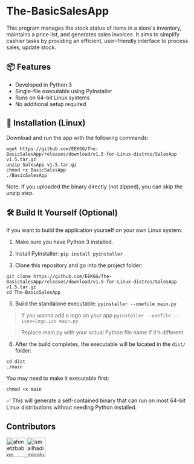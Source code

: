 # The-BasicSalesApp
This program manages the stock status of items in a store's inventory, maintains a price list, and generates sales invoices. It aims to simplify cashier tasks by providing an efficient, user-friendly interface to process sales, update stock.

## 📦 Features

- Developed in Python 3
- Single-file executable using PyInstaller
- Runs on 64-bit Linux systems
- No additional setup required

## 🚀 Installation (Linux)

Download and run the app with the following commands:

```
wget https://github.com/EEKGG/The-BasicSalesApp/releases/download/v1.5-for-Linux-distros/SalesApp v1.5.tar.gz
unzip SalesApp v1.5.tar.gz
chmod +x BasicSalesApp
./BasicSalesApp
```


Note: If you uploaded the binary directly (not zipped), you can skip the unzip step.

## 🛠️ Build It Yourself (Optional)

If you want to build the application yourself on your own Linux system:

1. Make sure you have Python 3 installed.

2. Install PyInstaller:
`pip install pyinstaller`

3. Clone this repository and go into the project folder:
```
git clone https://github.com/EEKGG/The-BasicSalesApp/releases/download/v1.5-for-Linux-distros/SalesApp v1.5.tar.gz
cd The-BasicSalesApp
```

5. Build the standalone executable:
`pyinstaller --onefile main.py`

> If you wanna add a logo on your app
`pyinstaller --onefile --icon=logo.ico main.py`

> Replace main.py with your actual Python file name if it's different

6. After the build completes, the executable will be located in the `dist/` folder:
```
cd dist
./main
```
You may need to make it executable first:

`chmod +x main`

✅ This will generate a self-contained binary that can run on most 64-bit Linux distributions without needing Python installed.
















## Contributors

<a href="https://github.com/ahmetzbaboo">
  <img src="https://avatars.githubusercontent.com/ahmetzbaboo?v=4" width="50px" alt="ahmetzbaboo"/>
</a>
<a href="https://github.com/ismailhadimioglu">
  <img src="https://avatars.githubusercontent.com/ismailhadimioglu?v=4" width="50px" alt="ismailhadimioglu"/>
</a>



